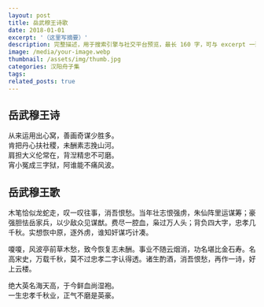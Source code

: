 ```yaml
---
layout: post
title: 岳武穆王诗歌
date: 2018-01-01
excerpt: '（这里写摘要）'
description: 完整描述，用于搜索引擎与社交平台预览，最长 160 字，可与 excerpt 一致
image: /media/your-image.webp
thumbnail: /assets/img/thumb.jpg
categories: 汉阳舟子集
tags: 
related_posts: true
---
```


## 岳武穆王诗

从来运用出心窝，善画奇谋少胜多。  
肯把丹心扶社稷，未酬素志挽山河。  
肩担大义伦常在，背湼精忠不可磨。  
宵小冤成三字狱，阿谁能不痛风波。

## 岳武穆王歌

木笔恰似龙蛇走，叹一叹往事，消吾恨愁。当年壮志恨强虏，朱仙阵里运谋筹；豪强胆怯岳家兵，以少敌众见谋猷。费尽一腔血，枭过万人头；背负四大字，忠孝几千秋。实想恢中原，逐外虏，谁知奸谋巧计凑。

嗄嗄，风波亭前草木愁，致今恢复志未酬。事业不随云烟消，功名堪比金石寿。名高宋史，万载千秋，莫不过忠孝二字认得透。诸生酌酒，消吾恨愁，再作一诗，好上云楼。

绝大英名海天高，于今鲜血尚湿袍。  
一生忠孝千秋业，正气不磨是英豪。